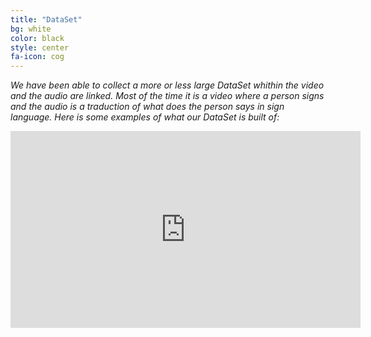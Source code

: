 ```yaml
---
title: "DataSet"
bg: white
color: black
style: center
fa-icon: cog
---
```


*We have been able to collect a more or less large DataSet whithin the video and the audio are linked. Most of the time it is a video where a person signs and the audio is a traduction of what does the person says in sign language.
Here is some examples of what our DataSet is built of:*


<iframe width="560" height="315" src="https://www.youtube.com/embed/aH65bl7Mrsc" frameborder="0" allow="autoplay; encrypted-media" allowfullscreen></iframe>
